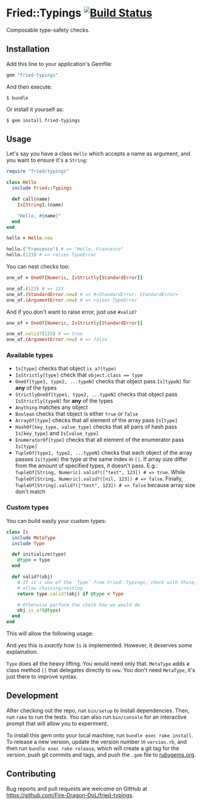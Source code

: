# Fried::Typings [![Build Status][test-badge]][test-link]

Composable type-safety checks.

## Installation

Add this line to your application's Gemfile:

```ruby
gem "fried-typings"
```

And then execute:

    $ bundle

Or install it yourself as:

    $ gem install fried-typings

## Usage

Let's say you have a class `Hello` which accepts a name as argument, and you
want to ensure it's a `String`:

```ruby
require "fried/typings"

class Hello
  include Fried::Typings

  def call(name)
    Is[String].(name)

    "Hello, #{name}"
  end
end

hello = Hello.new

hello.("Francesco") # => "Hello, Francesco"
hello.(123) # => raises TypeError
```

You can nest checks too:

```ruby
one_of = OneOf[Numeric, IsStrictly[StandardError]]

one_of.(123) # => 123
one_of.(StandardError.new) # => #<StandardError: StandardError>
one_of.(ArgumentError.new) # => raises TypeError
```

And if you don't want to raise error, just use `#valid?`

```ruby
one_of = OneOf[Numeric, IsStrictly[StandardError]]

one_of.valid?(123) # => true
one_of.(ArgumentError.new) # => false
```

### Available types

- `Is[type]` checks that object `is_a?(type)`
- `IsStrictly[type]` check that `object.class == type`
- `OneOf[type1, type2, ...typeN]` checks that object pass `Is[typeN]` for
  **any** of the types
- `StrictlyOneOf[type1, type2, ...typeN]` checks that object pass
  `IsStrictly[typeN]` for **any** of the types
- `Anything` matches any object
- `Boolean` checks that object is either `true` or `false`
- `ArrayOf[type]` checks that all element of the array pass `Is[type]`
- `HashOf[key_type, value_type]` checks that all pairs of hash pass
  `Is[key_type]` and `Is[value_type]`
- `EnumeratorOf[type]` checks that all element of the enumerator pass
  `Is[type]`
- `TupleOf[type1, type2, ...typeN]` checks that each object of the array
  passes `Is[typeN]` the type at the same index in `[]`. If array size differ
  from the amount of specified types, it doesn't pass. E.g.:
  `TupleOf[String, Numeric].valid?(["test", 123]) # => true`. While
  `TupleOf[String, Numeric].valid?([nil, 123]) # => false`. Finally,
  `TupleOf[String].valid?(["test", 123]) # => false` because array size don't
  match

### Custom types

You can build easily your custom types:

```ruby
class Is
  include MetaType
  include Type

  def initialize(type)
    @type = type
  end

  def valid?(obj)
    # If it's one of the `Type` from Fried::Typings, check with those, to
    # allow chaining/nesting
    return type.valid?(obj) if @type < Type

    # Otherwise perform the check how we would do
    obj.is_a?(@type)
  end
end
```

This will allow the following usage:

And yes this is _exactly_ how `Is` is implemented. However, it deserves some
explaination.

`Type` does all the heavy lifting. You would need only that. `MetaType` adds
a class method `[]` that delegates directly to `new`.
You don't need `MetaType`, it's just there to improve syntax.

## Development

After checking out the repo, run `bin/setup` to install dependencies. Then, run `rake` to run the tests. You can also run `bin/console` for an interactive prompt that will allow you to experiment.

To install this gem onto your local machine, run `bundle exec rake install`. To release a new version, update the version number in `version.rb`, and then run `bundle exec rake release`, which will create a git tag for the version, push git commits and tags, and push the `.gem` file to [rubygems.org](https://rubygems.org).

## Contributing

Bug reports and pull requests are welcome on GitHub at https://github.com/Fire-Dragon-DoL/fried-typings.

[test-badge]: https://travis-ci.org/Fire-Dragon-DoL/fried-typings.svg?branch=master
[test-link]: https://travis-ci.org/Fire-Dragon-DoL/fried-typings

